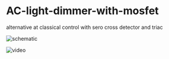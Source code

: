 # AC-light-dimmer-with-mosfet
alternative at classical control with sero cross detector and triac

![schematic](http://1.bp.blogspot.com/-S-0MCveg9fY/VSZQFjYBSnI/AAAAAAAAM5A/LyTINiskMAk/s1600/dimmer-with-a-mosfet-circuit-diagram.jpg)

![video](https://www.youtube.com/watch?v=sItS8xkgxQI)
